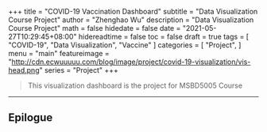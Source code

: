 +++
title = "COVID-19 Vaccination Dashboard"
subtitle = "Data Visualization Course Project"
author = "Zhenghao Wu"
description = "Data Visualization Course Project"
math = false
hidedate = false
date = "2021-05-27T10:29:45+08:00"
hidereadtime = false
toc = false
draft = true
tags = [
    "COVID-19",
    "Data Visualization",
    "Vaccine"
]
categories = [
    "Project",
]
menu = "main"
featureimage = "http://cdn.ecwuuuuu.com/blog/image/project/covid-19-visualization/vis-head.png"
series = "Project"
+++

> This visualization dashboard is the project for MSBD5005 Course


------

## Epilogue
